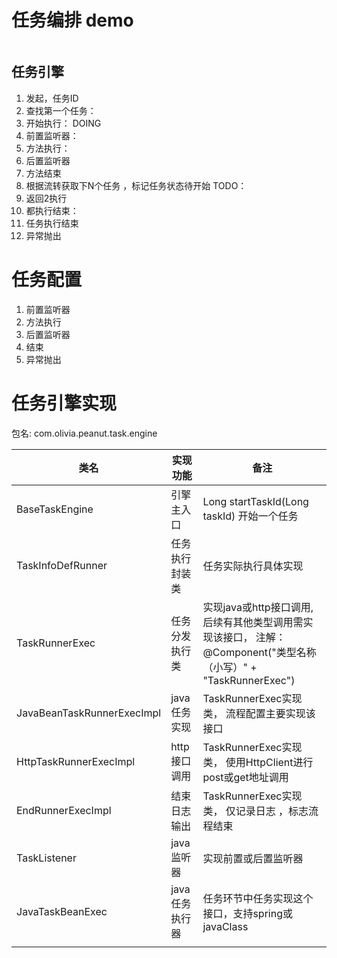 # 任务编排 demo

````json lines


````
 
## 任务引擎

1. 发起，任务ID
2. 查找第一个任务：
3. 开始执行： DOING
4. 前置监听器：
5. 方法执行：
6. 后置监听器
7. 方法结束
8. 根据流转获取下N个任务 ，标记任务状态待开始 TODO：
9. 返回2执行
10. 都执行结束：
11. 任务执行结束
12. 异常抛出

# 任务配置

1. 前置监听器
2. 方法执行
3. 后置监听器
4. 结束
5. 异常抛出

# 任务引擎实现

包名:  com.olivia.peanut.task.engine

| 类名                         | 实现功能       | 备注                                                                             |
|----------------------------|------------|--------------------------------------------------------------------------------|
| BaseTaskEngine             | 引擎主入口      | Long startTaskId(Long taskId) 开始一个任务                                           |
| TaskInfoDefRunner          | 任务执行封装类    | 任务实际执行具体实现                                                                     |
| TaskRunnerExec             | 任务分发执行类    | 实现java或http接口调用,后续有其他类型调用需实现该接口， 注解： @Component("类型名称（小写）" + "TaskRunnerExec") |
| JavaBeanTaskRunnerExecImpl | java 任务实现  | TaskRunnerExec实现类， 流程配置主要实现该接口                                                 |
| HttpTaskRunnerExecImpl     | http接口调用   | TaskRunnerExec实现类， 使用HttpClient进行post或get地址调用                                  |
| EndRunnerExecImpl          | 结束日志输出     | TaskRunnerExec实现类， 仅记录日志 ，标志流程结束                                               |
| TaskListener               | java监听器    | 实现前置或后置监听器                                                                     |
| JavaTaskBeanExec           | java 任务执行器 | 任务环节中任务实现这个接口，支持spring或javaClass                                               |
|                            |            |                                                                                |